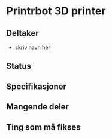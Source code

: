 # Printrbot 3D printer

## Deltaker
- skriv navn her

## Status

## Specifikasjoner

## Mangende deler

## Ting som må fikses
